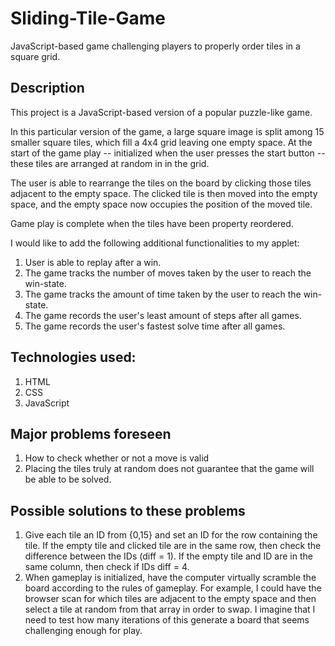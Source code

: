 # Sliding-Tile-Game

JavaScript-based game challenging players to properly order tiles in a square grid.

## Description

This project is a JavaScript-based version of a popular puzzle-like game.

In this particular version of the game, a large square image is split among 15 smaller square tiles, which fill a 4x4 grid leaving one empty space. At the start of the game play -- initialized when the user presses the start button -- these tiles are arranged at random in in the grid.

The user is able to rearrange the tiles on the board by clicking those tiles adjacent to the empty space. The clicked tile is then moved into the empty space, and the empty space now occupies the position of the moved tile.

Game play is complete when the tiles have been property reordered.

I would like to add the following additional functionalities to my applet:
1. User is able to replay after a win.
2. The game tracks the number of moves taken by the user to reach the win-state.
3. The game tracks the amount of time taken by the user to reach the win-state.
4. The game records the user's least amount of steps after all games.
5. The game records the user's fastest solve time after all games.

## Technologies used:

1. HTML
2. CSS
3. JavaScript


## Major problems foreseen
1. How to check whether or not a move is valid
2. Placing the tiles truly at random does not guarantee that the game will be able to be solved.

## Possible solutions to these problems
1. Give each tile an ID from {0,15} and set an ID for the row containing the tile. If the empty tile and clicked tile are in the same row, then check the difference between the IDs (diff = 1). If the empty tile and ID are in the same column, then check if IDs diff = 4.
2. When gameplay is initialized, have the computer virtually scramble the board according to the rules of gameplay. For example, I could have the browser scan for which tiles are adjacent to the empty space and then select a tile at random from that array in order to swap. I imagine that I need to test how many iterations of this generate a board that seems challenging enough for play.
